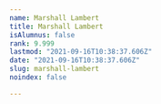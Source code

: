 ```yaml
---
name: Marshall Lambert
title: Marshall Lambert
isAlumnus: false
rank: 9.999
lastmod: "2021-09-16T10:38:37.606Z"
date: "2021-09-16T10:38:37.606Z"
slug: marshall-lambert
noindex: false

---
```

